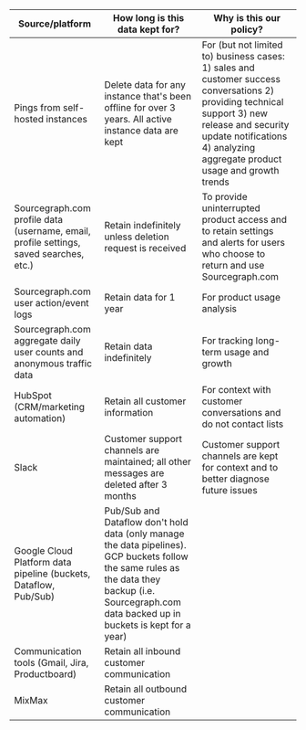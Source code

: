 ﻿| Source/platform                                                      | How long is this data kept for?                                                                                                                                                                              | Why is this our policy?                                                                                                                                                                        |
|----------------------------------------------------------------------|--------------------------------------------------------------------------------------------------------------------------------------------------------------------------------------------------------------|------------------------------------------------------------------------------------------------------------------------------------------------------------------------------------------------|
| Pings from self\-hosted instances                                    | Delete data for any instance that's been offline for over 3 years\. All active instance data are kept                                                                                                        | For \(but not limited to\) business cases: 1\) sales and customer success conversations 2\) providing technical support 3\) new release and security update notifications 4\) analyzing aggregate product usage and growth trends  |
| Sourcegraph\.com profile data (username, email, profile settings, saved searches, etc.) | Retain indefinitely unless deletion request is received | To provide uninterrupted product access and to retain settings and alerts for users who choose to return and use Sourcegraph.com |
| Sourcegraph\.com user action/event logs | Retain data for 1 year | For product usage analysis |
| Sourcegraph\.com aggregate daily user counts and anonymous traffic data | Retain data indefinitely | For tracking long-term usage and growth |
| HubSpot \(CRM/marketing automation\)                                 | Retain all customer information                                                                                                                                                                              | For context with customer conversations and do not contact lists                                                                                                                               |
| Slack                                                                | Customer support channels are maintained; all other messages are deleted after 3 months                                                                                                                      | Customer support channels are kept for context and to better diagnose future issues                                                                                                            |
| Google Cloud Platform data pipeline \(buckets, Dataflow, Pub/Sub\) | Pub/Sub and Dataflow don't hold data \(only manage the data pipelines\)\. GCP buckets follow the same rules as the data they backup \(i\.e\. Sourcegraph\.com data backed up in buckets is kept for a year\) |                                                                                                                                                                                                |
| Communication tools \(Gmail, Jira, Productboard\)                  | Retain all inbound customer communication                                                                                                                                                                    |                                                                                                                                                                                                |
| MixMax                                                        | Retain all outbound customer communication                                                                                                                                                             |                                                                                                                                                                                                |
